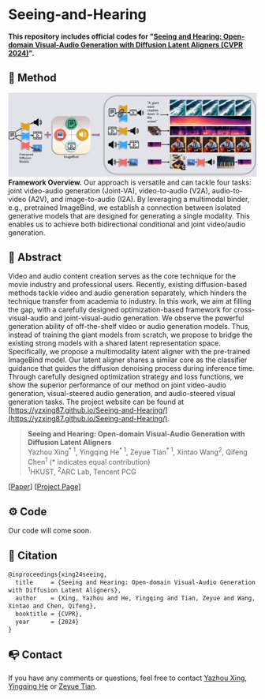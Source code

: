 # Seeing-and-Hearing

**This repository includes official codes for "[Seeing and Hearing: Open-domain Visual-Audio Generation with Diffusion Latent Aligners (CVPR 2024)](TBD)".** 

## 🔮 Method
![](./figures/teaser.png)
**Framework Overview.** Our approach is versatile and can tackle four tasks: joint video-audio generation (Joint-VA), video-to-audio (V2A), audio-to-video (A2V), and image-to-audio (I2A). By leveraging a multimodal binder, e.g., pretrained ImageBind, we establish a connection between isolated generative models that are designed for generating a single modality. This enables us to achieve both bidirectional conditional and joint video/audio generation.

## 🔆 Abstract
Video and audio content creation serves as the core technique for the movie industry and professional users. Recently, existing diffusion-based methods tackle video and audio generation separately, which hinders the technique transfer from academia to industry. In this work, we aim at filling the gap, with a carefully designed optimization-based framework for cross-visual-audio and joint-visual-audio generation. We observe the powerful generation ability of off-the-shelf video or audio generation models. Thus, instead of training the giant models from scratch, we propose to bridge the existing strong models with a shared latent representation space. 
Specifically, we propose a multimodality latent aligner with the pre-trained ImageBind model. Our latent aligner shares a similar core as the classifier guidance that guides the diffusion denoising process during inference time. Through carefully designed optimization strategy and loss functions, we show the superior performance of our method on joint video-audio generation, visual-steered audio generation, and audio-steered visual generation tasks. The project website can be found at [https://yzxing87.github.io/Seeing-and-Hearing/](https://yzxing87.github.io/Seeing-and-Hearing/). 

> **Seeing and Hearing: Open-domain Visual-Audio Generation with Diffusion Latent Aligners** <br>
>  Yazhou Xing<sup>* 1</sup>, Yingqing He<sup>* 1</sup>, Zeyue Tian<sup>* 1</sup>, Xintao Wang<sup>2</sup>, Qifeng Chen<sup>1</sup> (* indicates equal contribution)<br>
>  <sup>1</sup>HKUST, <sup>2</sup>ARC Lab, Tencent PCG <br>

[[Paper](TBD)] 
[[Project Page](https://yzxing87.github.io/Seeing-and-Hearing/)]

<!-- <video controls>
  <source src="supp-new-compressed.mp4" type="video/mp4">
  Your browser does not support the video tag.
</video> -->

<!-- ![](./figures/result_01.png)
**Figure:** *Our results* -->

## ⚙️ Code 
Our code will come soon. 

## 🤗 Citation

```
@inproceedings{xing24seeing,
  title     = {Seeing and Hearing: Open-domain Visual-Audio Generation with Diffusion Latent Aligners},
  author    = {Xing, Yazhou and He, Yingqing and Tian, Zeyue and Wang, Xintao and Chen, Qifeng},
  booktitle = {CVPR},
  year      = {2024}
}
```

## 📭 Contact

If you have any comments or questions, feel free to contact [Yazhou Xing](yxingag@connect.ust.hk), [Yingqing He](yhebm@connect.ust.hk) or [Zeyue Tian](ztianad@connect.ust.hk).
